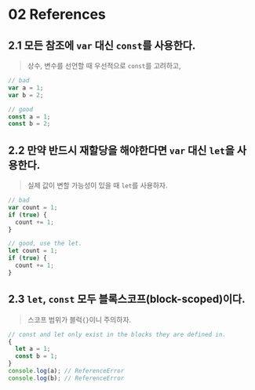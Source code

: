 # 02 References

## 2.1 모든 참조에 `var` 대신 `const`를 사용한다.
> 상수, 변수를 선언할 때 우선적으로 `const`를 고려하고,
```js
// bad
var a = 1;
var b = 2;

// good
const a = 1;
const b = 2;
```

## 2.2 만약 반드시 재할당을 해야한다면 `var` 대신 `let`을 사용한다.
> 실제 값이 변할 가능성이 있을 때 `let`를 사용하자.
```js
// bad
var count = 1;
if (true) {
  count += 1;
}

// good, use the let.
let count = 1;
if (true) {
  count += 1;
}
```

## 2.3 `let`, `const` 모두 블록스코프(block-scoped)이다.
> 스코프 범위가 블럭`{}`이니 주의하자.
```js
// const and let only exist in the blocks they are defined in.
{
  let a = 1;
  const b = 1;
}
console.log(a); // ReferenceError
console.log(b); // ReferenceError
```
